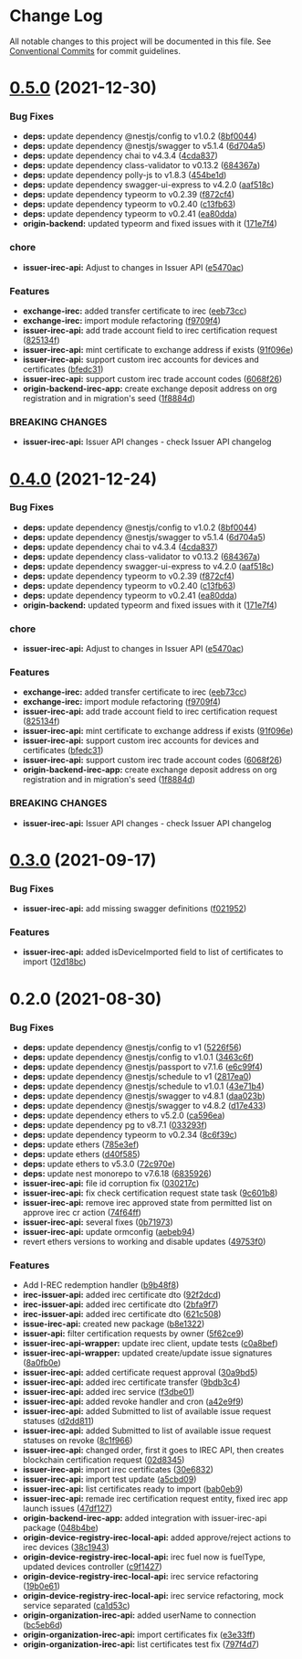 # Change Log

All notable changes to this project will be documented in this file.
See [Conventional Commits](https://conventionalcommits.org) for commit guidelines.

# [0.5.0](https://github.com/energywebfoundation/origin/compare/@energyweb/issuer-irec-api@0.3.0...@energyweb/issuer-irec-api@0.5.0) (2021-12-30)


### Bug Fixes

* **deps:** update dependency @nestjs/config to v1.0.2 ([8bf0044](https://github.com/energywebfoundation/origin/commit/8bf0044caab0b59fd6a7f1de6be03fd55c692f8d))
* **deps:** update dependency @nestjs/swagger to v5.1.4 ([6d704a5](https://github.com/energywebfoundation/origin/commit/6d704a56e59550e9076cbf42151045e29579ef88))
* **deps:** update dependency chai to v4.3.4 ([4cda837](https://github.com/energywebfoundation/origin/commit/4cda8376255385f0b8dddbfbbd4652ea36f43c83))
* **deps:** update dependency class-validator to v0.13.2 ([684367a](https://github.com/energywebfoundation/origin/commit/684367a560a8ef40fc7703aaae697c622ef2fbe6))
* **deps:** update dependency polly-js to v1.8.3 ([454be1d](https://github.com/energywebfoundation/origin/commit/454be1db7e1c1e62103855dbe1918ebacf981e4b))
* **deps:** update dependency swagger-ui-express to v4.2.0 ([aaf518c](https://github.com/energywebfoundation/origin/commit/aaf518c1093330af1c671022b2c0c01b0e809cc6))
* **deps:** update dependency typeorm to v0.2.39 ([f872cf4](https://github.com/energywebfoundation/origin/commit/f872cf445f18e8e9686b973dbf7c36e8f08cca17))
* **deps:** update dependency typeorm to v0.2.40 ([c13fb63](https://github.com/energywebfoundation/origin/commit/c13fb6371a005bed3c43771f073eda88020947cd))
* **deps:** update dependency typeorm to v0.2.41 ([ea80dda](https://github.com/energywebfoundation/origin/commit/ea80dda9f029703602a50c874992ca894edf3245))
* **origin-backend:** updated typeorm and fixed issues with it ([171e7f4](https://github.com/energywebfoundation/origin/commit/171e7f48f374f74e3aec2d99d4d1762e3805d0f5))


### chore

* **issuer-irec-api:** Adjust to changes in Issuer API ([e5470ac](https://github.com/energywebfoundation/origin/commit/e5470ac1fd041ea5277b61fa3a5df2e8390eff3b))


### Features

* **exchange-irec:** added transfer certificate to irec ([eeb73cc](https://github.com/energywebfoundation/origin/commit/eeb73cc0dcf4570814580840e8d5d08ab0b68395))
* **exchange-irec:** import module refactoring ([f9709f4](https://github.com/energywebfoundation/origin/commit/f9709f4b6306ea5d04e33dc8deee634e41296a4c))
* **issuer-irec-api:** add trade account field to irec certification request ([825134f](https://github.com/energywebfoundation/origin/commit/825134f552a9e36ddbab921daf0112d0f68b21b0))
* **issuer-irec-api:** mint certificate to exchange address if exists ([91f096e](https://github.com/energywebfoundation/origin/commit/91f096eee2f6b1efc6155ec27336f4745857161a))
* **issuer-irec-api:** support custom irec accounts for devices and certificates ([bfedc31](https://github.com/energywebfoundation/origin/commit/bfedc31788a4bbd8d700225e5376e4a714333dba))
* **issuer-irec-api:** support custom irec trade account codes ([6068f26](https://github.com/energywebfoundation/origin/commit/6068f26df332d648163a40f926df7fb79ca3a5d7))
* **origin-backend-irec-app:** create exchange deposit address on org registration and in migration's seed ([1f8884d](https://github.com/energywebfoundation/origin/commit/1f8884d16cdebaf3cdab80b66e27b4c93ea418a9))


### BREAKING CHANGES

* **issuer-irec-api:** Issuer API changes - check Issuer API changelog





# [0.4.0](https://github.com/energywebfoundation/origin/compare/@energyweb/issuer-irec-api@0.3.0...@energyweb/issuer-irec-api@0.4.0) (2021-12-24)


### Bug Fixes

* **deps:** update dependency @nestjs/config to v1.0.2 ([8bf0044](https://github.com/energywebfoundation/origin/commit/8bf0044caab0b59fd6a7f1de6be03fd55c692f8d))
* **deps:** update dependency @nestjs/swagger to v5.1.4 ([6d704a5](https://github.com/energywebfoundation/origin/commit/6d704a56e59550e9076cbf42151045e29579ef88))
* **deps:** update dependency chai to v4.3.4 ([4cda837](https://github.com/energywebfoundation/origin/commit/4cda8376255385f0b8dddbfbbd4652ea36f43c83))
* **deps:** update dependency class-validator to v0.13.2 ([684367a](https://github.com/energywebfoundation/origin/commit/684367a560a8ef40fc7703aaae697c622ef2fbe6))
* **deps:** update dependency swagger-ui-express to v4.2.0 ([aaf518c](https://github.com/energywebfoundation/origin/commit/aaf518c1093330af1c671022b2c0c01b0e809cc6))
* **deps:** update dependency typeorm to v0.2.39 ([f872cf4](https://github.com/energywebfoundation/origin/commit/f872cf445f18e8e9686b973dbf7c36e8f08cca17))
* **deps:** update dependency typeorm to v0.2.40 ([c13fb63](https://github.com/energywebfoundation/origin/commit/c13fb6371a005bed3c43771f073eda88020947cd))
* **deps:** update dependency typeorm to v0.2.41 ([ea80dda](https://github.com/energywebfoundation/origin/commit/ea80dda9f029703602a50c874992ca894edf3245))
* **origin-backend:** updated typeorm and fixed issues with it ([171e7f4](https://github.com/energywebfoundation/origin/commit/171e7f48f374f74e3aec2d99d4d1762e3805d0f5))


### chore

* **issuer-irec-api:** Adjust to changes in Issuer API ([e5470ac](https://github.com/energywebfoundation/origin/commit/e5470ac1fd041ea5277b61fa3a5df2e8390eff3b))


### Features

* **exchange-irec:** added transfer certificate to irec ([eeb73cc](https://github.com/energywebfoundation/origin/commit/eeb73cc0dcf4570814580840e8d5d08ab0b68395))
* **exchange-irec:** import module refactoring ([f9709f4](https://github.com/energywebfoundation/origin/commit/f9709f4b6306ea5d04e33dc8deee634e41296a4c))
* **issuer-irec-api:** add trade account field to irec certification request ([825134f](https://github.com/energywebfoundation/origin/commit/825134f552a9e36ddbab921daf0112d0f68b21b0))
* **issuer-irec-api:** mint certificate to exchange address if exists ([91f096e](https://github.com/energywebfoundation/origin/commit/91f096eee2f6b1efc6155ec27336f4745857161a))
* **issuer-irec-api:** support custom irec accounts for devices and certificates ([bfedc31](https://github.com/energywebfoundation/origin/commit/bfedc31788a4bbd8d700225e5376e4a714333dba))
* **issuer-irec-api:** support custom irec trade account codes ([6068f26](https://github.com/energywebfoundation/origin/commit/6068f26df332d648163a40f926df7fb79ca3a5d7))
* **origin-backend-irec-app:** create exchange deposit address on org registration and in migration's seed ([1f8884d](https://github.com/energywebfoundation/origin/commit/1f8884d16cdebaf3cdab80b66e27b4c93ea418a9))


### BREAKING CHANGES

* **issuer-irec-api:** Issuer API changes - check Issuer API changelog





# [0.3.0](https://github.com/energywebfoundation/origin/compare/@energyweb/issuer-irec-api@0.2.0...@energyweb/issuer-irec-api@0.3.0) (2021-09-17)


### Bug Fixes

* **issuer-irec-api:** add missing swagger definitions ([f021952](https://github.com/energywebfoundation/origin/commit/f021952763fda47922978ba9e6eddfe0b5b5098b))


### Features

* **issuer-irec-api:** added isDeviceImported field to list of certificates to import ([12d18bc](https://github.com/energywebfoundation/origin/commit/12d18bc2df9809b7ce03c704232c0619ddeb00c1))





# 0.2.0 (2021-08-30)


### Bug Fixes

* **deps:** update dependency @nestjs/config to v1 ([5226f56](https://github.com/energywebfoundation/origin/commit/5226f56898771fc093590bc0f337296496e945ba))
* **deps:** update dependency @nestjs/config to v1.0.1 ([3463c6f](https://github.com/energywebfoundation/origin/commit/3463c6f197398c159e88b078a9b8581c5f450429))
* **deps:** update dependency @nestjs/passport to v7.1.6 ([e6c99f4](https://github.com/energywebfoundation/origin/commit/e6c99f47c789a30ba3c73969854ebe956838b3be))
* **deps:** update dependency @nestjs/schedule to v1 ([2817ea0](https://github.com/energywebfoundation/origin/commit/2817ea077d2e2c9cd5eb96f5120c204e5b509cb6))
* **deps:** update dependency @nestjs/schedule to v1.0.1 ([43e71b4](https://github.com/energywebfoundation/origin/commit/43e71b464331fb32c38a0937c17aa297e6d4e363))
* **deps:** update dependency @nestjs/swagger to v4.8.1 ([daa023b](https://github.com/energywebfoundation/origin/commit/daa023bdcd20b78aa3dd8af966c8127b57b9d9ad))
* **deps:** update dependency @nestjs/swagger to v4.8.2 ([d17e433](https://github.com/energywebfoundation/origin/commit/d17e433f1fa2a07ea50bd26b423652670436c6ae))
* **deps:** update dependency ethers to v5.2.0 ([ca596ea](https://github.com/energywebfoundation/origin/commit/ca596ea51b62a9976118a196859d9ca97570087f))
* **deps:** update dependency pg to v8.7.1 ([033293f](https://github.com/energywebfoundation/origin/commit/033293f0c203102f03b53fe50a519a60ebe170de))
* **deps:** update dependency typeorm to v0.2.34 ([8c6f39c](https://github.com/energywebfoundation/origin/commit/8c6f39cffcce4cc3d6c3b65daa1a1a883e41aaac))
* **deps:** update ethers ([785e3ef](https://github.com/energywebfoundation/origin/commit/785e3efbe95fbde1984d80d8a50293d123364803))
* **deps:** update ethers ([d40f585](https://github.com/energywebfoundation/origin/commit/d40f585815ede90cc3ce1a901aa35bb3e9ebde3d))
* **deps:** update ethers to v5.3.0 ([72c970e](https://github.com/energywebfoundation/origin/commit/72c970e69d220250e7d9d3f36ac653a3610d6825))
* **deps:** update nest monorepo to v7.6.18 ([6835926](https://github.com/energywebfoundation/origin/commit/6835926dff7764d275b2006084e344c37948b7fa))
* **issuer-irec-api:** file id corruption fix ([030217c](https://github.com/energywebfoundation/origin/commit/030217c6272c7e1e6f2a2c287c3d5e9382a74515))
* **issuer-irec-api:** fix check certification request state task ([9c601b8](https://github.com/energywebfoundation/origin/commit/9c601b8b8a589713317e5663c38696d1cdcf54c4))
* **issuer-irec-api:** remove irec approved state from permitted list on approve irec cr action ([74f64ff](https://github.com/energywebfoundation/origin/commit/74f64ff2da0c214bc46ebbd228218c2b9b4a0dbc))
* **issuer-irec-api:** several fixes ([0b71973](https://github.com/energywebfoundation/origin/commit/0b7197317be96dbc21c57ef555793b19e60eef05))
* **issuer-irec-api:** update ormconfig ([aebeb94](https://github.com/energywebfoundation/origin/commit/aebeb940772e2d88ff207bd78618358cb6f76b26))
* revert ethers versions to working and disable updates ([49753f0](https://github.com/energywebfoundation/origin/commit/49753f0aed3f5e32e861b7bbe1d4a85bd900dce9))


### Features

* Add I-REC redemption handler ([b9b48f8](https://github.com/energywebfoundation/origin/commit/b9b48f84da81b87f4401ac872ccccaf3f66798b1))
* **irec-issuer-api:** added irec certificate dto ([92f2dcd](https://github.com/energywebfoundation/origin/commit/92f2dcd133c094f2440b06b426fb679cd192acd7))
* **irec-issuer-api:** added irec certificate dto ([2bfa9f7](https://github.com/energywebfoundation/origin/commit/2bfa9f759fca55fd9a1c0851a13091c0f850fff7))
* **irec-issuer-api:** added irec certificate dto ([621c508](https://github.com/energywebfoundation/origin/commit/621c5087b89962c7a1095c955e4d392d9b4044ec))
* **issue-irec-api:** created new package ([b8e1322](https://github.com/energywebfoundation/origin/commit/b8e132295c8fb6f22974b824f34fa0d00951881d))
* **issuer-api:** filter certification requests by owner ([5f62ce9](https://github.com/energywebfoundation/origin/commit/5f62ce95f4ebc026f6840f567483821d838ffc3c))
* **issuer-irec-api-wrapper:** update irec client, update tests ([c0a8bef](https://github.com/energywebfoundation/origin/commit/c0a8bef34b886ae6795ff299e391c178638ba8a3))
* **issuer-irec-api-wrapper:** updated create/update issue signatures ([8a0fb0e](https://github.com/energywebfoundation/origin/commit/8a0fb0edd17043238e67864eff83fce39e5c42a7))
* **issuer-irec-api:** added certificate request approval ([30a9bd5](https://github.com/energywebfoundation/origin/commit/30a9bd59ac145bb8ba05532ddb60c72184a2ba9d))
* **issuer-irec-api:** added irec certificate transfer ([9bdb3c4](https://github.com/energywebfoundation/origin/commit/9bdb3c4d98b6fd3822bc5fb6ddcc287f7c81723b))
* **issuer-irec-api:** added irec service ([f3dbe01](https://github.com/energywebfoundation/origin/commit/f3dbe01ffa6057676f6e0cb2a923eb28a0c9bf1a))
* **issuer-irec-api:** added revoke handler and cron ([a42e9f9](https://github.com/energywebfoundation/origin/commit/a42e9f90d3c4f481001cf026487d48cbf6ec1c77))
* **issuer-irec-api:** added Submitted to list of available issue request statuses ([d2dd811](https://github.com/energywebfoundation/origin/commit/d2dd8111d824b6dac9c010cf70f99bb41764fe6a))
* **issuer-irec-api:** added Submitted to list of available issue request statuses on revoke ([8c1f966](https://github.com/energywebfoundation/origin/commit/8c1f966ac94e19ddef9826ed913783793d155025))
* **issuer-irec-api:** changed order, first it goes to IREC API, then creates blockchain certification request ([02d8345](https://github.com/energywebfoundation/origin/commit/02d83458802dea1540b6633c0225a5dd9f779608))
* **issuer-irec-api:** import irec certificates ([30e6832](https://github.com/energywebfoundation/origin/commit/30e68323331021ce044c214ac2fde50669000f36))
* **issuer-irec-api:** import test update ([a5cbd09](https://github.com/energywebfoundation/origin/commit/a5cbd09baad7773747e9e29073bffaee433851b7))
* **issuer-irec-api:** list certificates ready to import ([bab0eb9](https://github.com/energywebfoundation/origin/commit/bab0eb954652c47bc101f71261bf0193f313e312))
* **issuer-irec-api:** remade irec certification request entity, fixed irec app launch issues ([47df127](https://github.com/energywebfoundation/origin/commit/47df127b88db05ef1154a2d7c69f54614f7188a1))
* **origin-backend-irec-app:** added integration with issuer-irec-api package ([048b4be](https://github.com/energywebfoundation/origin/commit/048b4be1375d416b6bee60f02dbe0661be5ca5c5))
* **origin-device-registry-irec-local-api:** added approve/reject actions to irec devices ([38c1943](https://github.com/energywebfoundation/origin/commit/38c1943ceb23753d724cc4673445db6c7dd04780))
* **origin-device-registry-irec-local-api:** irec fuel now is fuelType, updated devices controller ([c9f1427](https://github.com/energywebfoundation/origin/commit/c9f1427ee760a21da14ab73da40c2de2c64c5a70))
* **origin-device-registry-irec-local-api:** irec service refactoring ([19b0e61](https://github.com/energywebfoundation/origin/commit/19b0e6182dc07da07dc37b03d7683236a4a9ab6f))
* **origin-device-registry-irec-local-api:** irec service refactoring, mock service separated ([ca1d53c](https://github.com/energywebfoundation/origin/commit/ca1d53c81f28ac6db3d3e778bf89e66517e68fd2))
* **origin-organization-irec-api:** added userName to connection ([bc5eb6d](https://github.com/energywebfoundation/origin/commit/bc5eb6df464baeaa6ff50948ce8e29ffe577ef17))
* **origin-organization-irec-api:** import certificates fix ([e3e33ff](https://github.com/energywebfoundation/origin/commit/e3e33ff49b09f615dc5eef623f4c184c24ce45f5))
* **origin-organization-irec-api:** list certificates test fix ([797f4d7](https://github.com/energywebfoundation/origin/commit/797f4d70026baaf5ce98db2126f026c2c0e2a55b))
